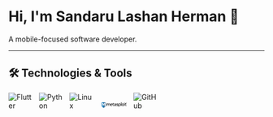 # Hi, I'm Sandaru Lashan Herman 👋  
A mobile-focused software developer.

---

## 🛠️ Technologies & Tools

<div style="display: flex; gap: 10px; align-items: center;">
  <img src="https://cdn.jsdelivr.net/gh/devicons/devicon/icons/flutter/flutter-original.svg" alt="Flutter" width="50" height="50"/>
  <img src="https://cdn.jsdelivr.net/gh/devicons/devicon/icons/python/python-original.svg" alt="Python" width="50" height="50"/>
  <img src="https://cdn.jsdelivr.net/gh/devicons/devicon/icons/kalilinux/kalilinux-original.svg" alt="Linux" width="50" height="50"/>
  <img src="./Metasploit_logo_and_wordmark.svg.png" alt="Metasploit" width="50" style="padding: 3px;" />
  <img src="https://cdn.jsdelivr.net/gh/devicons/devicon/icons/github/github-original.svg" alt="GitHub" width="50" height="50"/>
</div>
